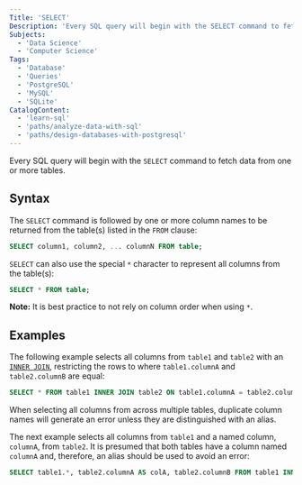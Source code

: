 ```yaml
---
Title: 'SELECT'
Description: 'Every SQL query will begin with the SELECT command to fetch data from one or more tables.'
Subjects:
  - 'Data Science'
  - 'Computer Science'
Tags:
  - 'Database'
  - 'Queries'
  - 'PostgreSQL'
  - 'MySQL'
  - 'SQLite'
CatalogContent:
  - 'learn-sql'
  - 'paths/analyze-data-with-sql'
  - 'paths/design-databases-with-postgresql'
---
```


Every SQL query will begin with the `SELECT` command to fetch data from one or more tables.

## Syntax

The `SELECT` command is followed by one or more column names to be returned from the table(s) listed in the `FROM` clause:

```sql
SELECT column1, column2, ... columnN FROM table;
```

`SELECT` can also use the special `*` character to represent all columns from the table(s):

```sql
SELECT * FROM table;
```

**Note:** It is best practice to not rely on column order when using `*`.

## Examples

The following example selects all columns from `table1` and `table2` with an [`INNER JOIN`](https://www.codecademy.com/resources/docs/sql/joins), restricting the rows to where `table1.columnA` and `table2.columnB` are equal:

```sql
SELECT * FROM table1 INNER JOIN table2 ON table1.columnA = table2.columnB;
```

When selecting all columns from across multiple tables, duplicate column names will generate an error unless they are distinguished with an alias.

The next example selects all columns from `table1` and a named column, `columnA`, from `table2`. It is presumed that both tables have a column named `columnA` and, therefore, an alias should be used to avoid an error:

```sql
SELECT table1.*, table2.columnA AS colA, table2.columnB FROM table1 INNER JOIN table2 ON table1.columnA = table2.columnB;
```

